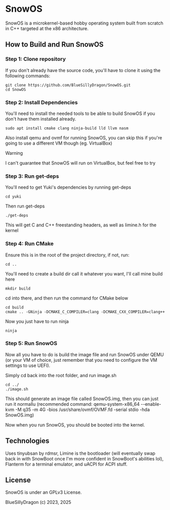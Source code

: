 # SnowOS

SnowOS is a microkernel-based hobby operating system built from scratch in C++ targeted at the x86 architecture.

## How to Build and Run SnowOS

### Step 1: Clone repository

If you don't already have the source code, you'll have to clone it using the following commands:
```
git clone https://github.com/BlueSillyDragon/SnowOS.git
cd SnowOS
```

### Step 2: Install Dependencies

You'll need to install the needed tools to be able to build SnowOS if you don't have them installed already.
```
sudo apt install cmake clang ninja-build lld llvm nasm
```
Also install qemu and ovmf for running SnowOS, you can skip this if you're going to use a different VM though (eg. VirtualBox)
> [!WARNING]
> I can't guarantee that SnowOS will run on VirtualBox, but feel free to try

### Step 3: Run get-deps

You'll need to get Yuki's dependencies by running get-deps
```
cd yuki
```
Then run get-deps
```
./get-deps
```
This will get C and C++ freestanding headers, as well as limine.h for the kernel

### Step 4: Run CMake
Ensure this is in the root of the project directory, if not, run:
```
cd ..
```
You'll need to create a build dir  call it whatever you want, I'll call mine build here
```
mkdir build
```
cd into there, and then run the command for CMake below
```
cd build
cmake .. -GNinja -DCMAKE_C_COMPILER=clang -DCMAKE_CXX_COMPILER=clang++
```
Now you just have to run ninja
```
ninja
```

### Step 5: Run SnowOS

Now all you have to do is build the image file and run SnowOS under QEMU (or your VM of choice, just remember that you need to configure the VM settings to use UEFI).

Simply cd back into the root folder, and run image.sh
```
cd ../
./image.sh
```
This should generate an image file called SnowOS.img, then you can just run it normallu (recommended command: qemu-system-x86_64 --enable-kvm -M q35 -m 4G -bios /usr/share/ovmf/OVMF.fd -serial stdio -hda SnowOS.img)

Now when you run SnowOS, you should be booted into the kernel.

## Technologies
Uses tinyubsan by rdmsr, Limine is the bootloader (will eventually swap back in with SnowBoot once I'm more confident in SnowBoot's abilities lol), Flanterm for a terminal emulator, and uACPI for ACPI stuff.

## License
SnowOS is under an GPLv3 License.

BlueSillyDragon (c) 2023, 2025
